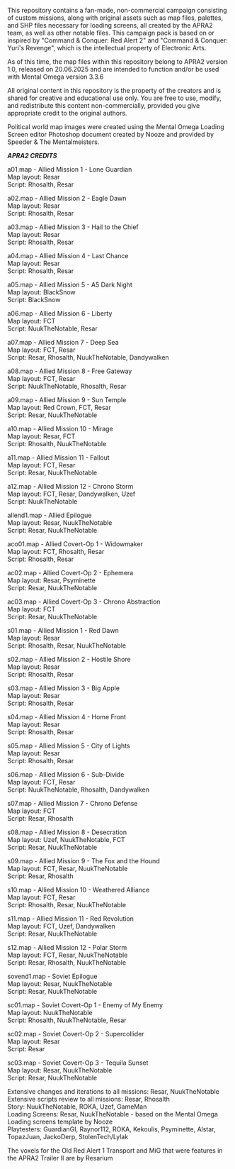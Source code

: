 This repository contains a fan-made, non-commercial campaign consisting of custom missions, along with original assets such as map files, palettes, and SHP files necessary for loading screens, all created by the APRA2 team, as well as other notable files. This campaign pack is based on or inspired by "Command & Conquer: Red Alert 2" and "Command & Conquer: Yuri's Revenge", which is the intellectual property of Electronic Arts.

As of this time, the map files within this repository belong to APRA2 version 1.0, released on 20.06.2025 and are intended to function and/or be used with Mental Omega version 3.3.6

All original content in this repository is the property of the creators and is shared for creative and educational use only. You are free to use, modify, and redistribute this content non-commercially, provided you give appropriate credit to the original authors.

Political world map images were created using the Mental Omega Loading Screen editor Photoshop document created by Nooze and provided by Speeder & The Mentalmeisters.


***APRA2 CREDITS***



a01.map - Allied Mission 1 - Lone Guardian<br>
Map layout: Resar<br>
Script: Rhosalth, Resar

a02.map - Allied Mission 2 - Eagle Dawn<br>
Map layout: Resar<br>
Script: Rhosalth, Resar

a03.map - Allied Mission 3 - Hail to the Chief<br>
Map layout: Resar<br>
Script: Rhosalth, Resar

a04.map - Allied Mission 4 - Last Chance<br>
Map layout: Resar<br>
Script: Rhosalth, Resar

a05.map - Allied Mission 5 - A5 Dark Night<br>
Map layout: BlackSnow<br>
Script: BlackSnow

a06.map - Allied Mission 6 - Liberty<br>
Map layout: FCT<br>
Script: NuukTheNotable, Resar

a07.map - Allied Mission 7 - Deep Sea<br>
Map layout: FCT, Resar<br>
Script: Resar, Rhosalth, NuukTheNotable, Dandywalken

a08.map - Allied Mission 8 - Free Gateway<br>
Map layout: FCT, Resar<br>
Script: NuukTheNotable, Rhosalth, Resar

a09.map - Allied Mission 9 - Sun Temple<br>
Map layout: Red Crown, FCT, Resar<br>
Script: Resar, NuukTheNotable

a10.map - Allied Mission 10 - Mirage<br>
Map layout: Resar, FCT<br>
Script: Rhosalth, NuukTheNotable

a11.map - Allied Mission 11 - Fallout<br>
Map layout: FCT, Resar<br>
Script: Resar, NuukTheNotable

a12.map - Allied Mission 12 - Chrono Storm<br>
Map layout: FCT, Resar, Dandywalken, Uzef<br>
Script: NuukTheNotable

allend1.map - Allied Epilogue<br>
Map layout: Resar, NuukTheNotable<br>
Script: Resar, NuukTheNotable

aco01.map - Allied Covert-Op 1 - Widowmaker<br>
Map layout: FCT, Rhosalth, Resar<br>
Script: Rhosalth, Resar

ac02.map - Allied Covert-Op 2 - Ephemera<br>
Map layout: Resar, Psyminette<br>
Script: Resar, NuukTheNotable

ac03.map - Allied Covert-Op 3 - Chrono Abstraction<br>
Map layout: FCT<br>
Script: Resar, NuukTheNotable





s01.map - Allied Mission 1 - Red Dawn<br>
Map layout: Resar<br>
Script: Rhosalth, Resar, NuukTheNotable

s02.map - Allied Mission 2 - Hostile Shore<br>
Map layout: Resar<br>
Script: Rhosalth, Resar

s03.map - Allied Mission 3 - Big Apple<br>
Map layout: Resar<br>
Script: Rhosalth, Resar

s04.map - Allied Mission 4 - Home Front<br>
Map layout: Resar<br>
Script: Rhosalth, Resar

s05.map - Allied Mission 5 - City of Lights<br>
Map layout: Resar<br>
Script: Rhosalth, Resar

s06.map - Allied Mission 6 - Sub-Divide<br>
Map layout: FCT, Resar<br>
Script: NuukTheNotable, Rhosalth, Dandywalken

s07.map - Allied Mission 7 - Chrono Defense<br>
Map layout: FCT<br>
Script: Resar, Rhosalth

s08.map - Allied Mission 8 - Desecration<br>
Map layout: Uzef, NuukTheNotable, FCT<br>
Script: Resar, NuukTheNotable

s09.map - Allied Mission 9 - The Fox and the Hound<br>
Map layout: FCT, Resar, NuukTheNotable<br>
Script: Resar, Rhosalth

s10.map - Allied Mission 10 - Weathered Alliance<br>
Map layout: FCT, Resar<br>
Script: Rhosalth, Resar, NuukTheNotable

s11.map - Allied Mission 11 - Red Revolution<br>
Map layout: FCT, Uzef, Dandywalken<br>
Script: Resar, NuukTheNotable

s12.map - Allied Mission 12 - Polar Storm<br>
Map layout: FCT, Resar, NuukTheNotable<br>
Script: Resar, Rhosalth, NuukTheNotable

sovend1.map - Soviet Epilogue<br>
Map layout: Resar, NuukTheNotable<br>
Script: Resar, NuukTheNotable

sc01.map - Soviet Covert-Op 1 - Enemy of My Enemy<br>
Map layout: NuukTheNotable<br>
Script: Rhosalth, NuukTheNotable, Resar

sc02.map - Soviet Covert-Op 2 - Supercollider<br>
Map layout: Resar<br>
Script: Resar

sc03.map - Soviet Covert-Op 3 - Tequila Sunset<br>
Map layout: Resar, NuukTheNotable<br>
Script: Resar, NuukTheNotable

Extensive changes and iterations to all missions: Resar, NuukTheNotable<br>
Extensive scripts review to all missions: Resar, Rhosalth<br>
Story: NuukTheNotable, ROKA, Uzef, GameMan<br>
Loading Screens: Resar, NuukTheNotable - based on the Mental Omega Loading screens template by Nooze<br>
Playtesters: GuardianGI, Raynor112, ROKA, Kekoulis, Psyminette, Alstar, TopazJuan, JackoDerp, StolenTech/Lylak

The voxels for the Old Red Alert 1 Transport and MiG that were features in the APRA2 Trailer II are by Resarium
